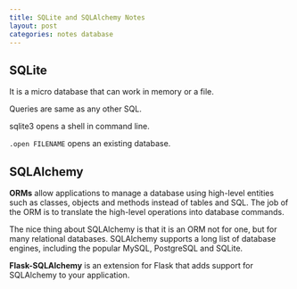 ```yaml
---
title: SQLite and SQLAlchemy Notes
layout: post
categories: notes database
---
```


## SQLite

It is a micro database that can work in memory or a file.

Queries are same as any other SQL.

sqlite3 opens a shell in command line.

`.open FILENAME` opens an existing database.


## SQLAlchemy

**ORMs** allow applications to manage a database using high-level entities such as classes, objects and methods instead of tables and SQL. The job of the ORM is to translate the high-level operations into database commands.

The nice thing about SQLAlchemy is that it is an ORM not for one, but for many relational databases. SQLAlchemy supports a long list of database engines, including the popular MySQL, PostgreSQL and SQLite.


**Flask-SQLAlchemy** is an extension for Flask that adds support for SQLAlchemy to your application. 